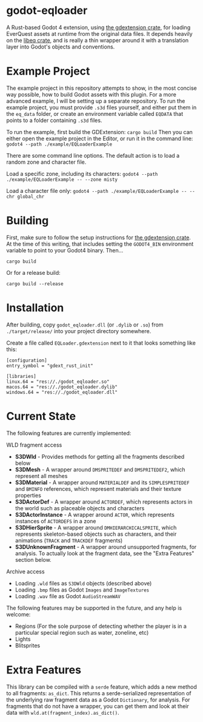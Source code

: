 # godot-eqloader

A Rust-based Godot 4 extension, using [the gdextension crate](https://github.com/godot-rust/gdextension), for loading EverQuest assets at runtime from the original data files. It depends heavily on the [libeq crate](https://github.com/cjab/libeq), and is really a thin wrapper around it with a translation layer into Godot's objects and conventions.

# Example Project

The example project in this repository attempts to show, in the most concise way possible, how to build Godot assets with this plugin. For a more advanced example, I will be setting up a separate repository. To run the example project, you must provide `.s3d` files yourself, and either put them in the `eq_data` folder, or create an environment variable called `EQDATA` that points to a folder containing `.s3d` files.

To run the example, first build the GDExtension:
`cargo build`
Then you can either open the example project in the Editor, or run it in the command line:
`godot4 --path ./example/EQLoaderExample`

There are some command line options. The default action is to load a random zone and character file.

Load a specific zone, including its characters:
`godot4 --path ./example/EQLoaderExample -- --zone misty`

Load a character file only:
`godot4 --path ./example/EQLoaderExample -- --chr global_chr`

# Building

First, make sure to follow the setup instructions for [the gdextension crate](https://github.com/godot-rust/gdextension). At the time of this writing, that includes setting the `GODOT4_BIN` environment variable to point to your Godot4 binary.
Then...

`cargo build`

Or for a release build:

`cargo build --release`

# Installation

After building, copy `godot_eqloader.dll` (or `.dylib` or `.so`) from `./target/release/` into your project directory somewhere.

Create a file called `EQLoader.gdextension` next to it that looks something like this:

```
[configuration]
entry_symbol = "gdext_rust_init"

[libraries]
linux.64 = "res://./godot_eqloader.so"
macos.64 = "res://./godot_eqloader.dylib"
windows.64 = "res://./godot_eqloader.dll"
```

# Current State

The following features are currently implemented:

WLD fragment access

- **S3DWld** - Provides methods for getting all the fragments described below
- **S3DMesh** - A wrapper around `DMSPRITEDEF` and `DMSPRITEDEF2`, which represent all meshes
- **S3DMaterial** - A wrapper around `MATERIALDEF` and its `SIMPLESPRITEDEF` and `BMINFO` references, which represent materials and their texture properties
- **S3DActorDef** - A wrapper around `ACTORDEF`, which represents actors in the world such as placeable objects and characters
- **S3DActorInstance** - A wrapper around `ACTOR`, which represents instances of `ACTORDEFS` in a zone
- **S3DHierSprite** - A wrapper around `DMHIERARCHICALSPRITE`, which represents skeleton-based objects such as characters, and their animations (`TRACK` and `TRACKDEF` fragments)
- **S3DUnknownFragment** - A wrapper around unsupported fragments, for analysis.  To actually look at the fragment data, see the "Extra Features" section below.

Archive access

- Loading `.wld` files as `S3DWld` objects (described above)
- Loading `.bmp` files as Godot `Images` and `ImageTextures`
- Loading `.wav` file as Godot `AudioStreamWAV`

The following features may be supported in the future, and any help is welcome:

- Regions (For the sole purpose of detecting whether the player is in a particular special region such as water, zoneline, etc)
- Lights
- Blitsprites

 # Extra Features

 This library can be compiled with a `serde` feature, which adds a new method to all fragments: `as_dict`.  This returns a serde-serialized representation of the underlying raw fragment data as a Godot `Dictionary`, for analysis.  For fragments that do not have a wrapper, you can get them and look at their data with `wld.at(fragment_index).as_dict()`.